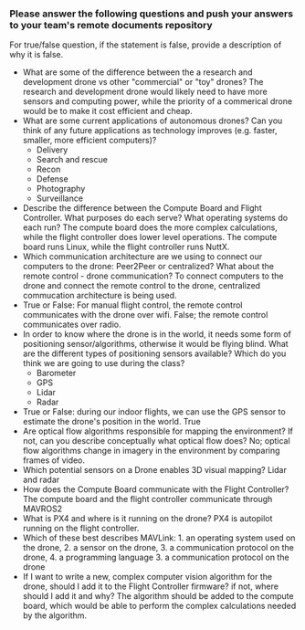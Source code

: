 ### Please answer the following questions and push your answers to your team's remote documents repository

For true/false question, if the statement is false, provide a description of why it is false.

- What are some of the difference between the a research and development drone vs other "commercial" or "toy" drones?
	The research and development drone would likely need to have more sensors and computing power, while the priority of a commerical drone would be to make it cost efficient and cheap. 
- What are some current applications of autonomous drones? Can you think of any future applications as technology improves (e.g. faster, smaller, more efficient computers)?
	- Delivery
	- Search and rescue
	- Recon
	- Defense 
	- Photography
	- Surveillance
- Describe the difference between the Compute Board and Flight Controller. What purposes do each serve? What operating systems do each run?
	The compute board does the more complex calculations, while the flight controller does lower level operations. The compute board runs Linux, while the flight controller runs NuttX. 
- Which communication architecture are we using to connect our computers to the drone: Peer2Peer or centralized? What about the remote control - drone communication?
	To connect computers to the drone and connect the remote control to the drone, centralized commucation architecture is being used.
- True or False: For manual flight control, the remote control communicates with the drone over wifi.
	False; the remote control communicates over radio.
- In order to know where the drone is in the world, it needs some form of positioning sensor/algorithms, otherwise it would be flying blind. What are the different types of positioning sensors available? Which do you think we are going to use during the class?
	- Barometer 
	- GPS
	- Lidar
	- Radar
- True or False: during our indoor flights, we can use the GPS sensor to estimate the drone's position in the world. 
	True
- Are optical flow algorithms responsible for mapping the environment? If not, can you describe conceptually what optical flow does?
	No; optical flow algorithms change in imagery in the environment by comparing frames of video.   
- Which potential sensors on a Drone enables 3D visual mapping? 
	Lidar and radar
- How does the Compute Board communicate with the Flight Controller? 
	The compute board and the flight controller communicate through MAVROS2
- What is PX4 and where is it running on the drone? 
	PX4 is autopilot running on the flight controller. 
- Which of these best describes MAVLink: 1. an operating system used on the drone, 2. a sensor on the drone, 3. a communication protocol on the drone, 4. a programming language
	3. a communication protocol on the drone
- If I want to write a new, complex computer vision algorithm for the drone, should I add it to the Flight Controller firmware? if not, where should I add it and why?
	The algorithm should be added to the compute board, which would be able to perform the complex calculations needed by the algorithm. 
